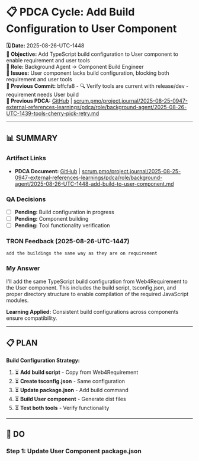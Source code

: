 # 📋 **PDCA Cycle: Add Build Configuration to User Component**

**🗓️ Date:** 2025-08-26-UTC-1448  
**🎯 Objective:** Add TypeScript build configuration to User component to enable requirement and user tools  
**👤 Role:** Background Agent → Component Build Engineer  
**🚨 Issues:** User component lacks build configuration, blocking both requirement and user tools  
**📎 Previous Commit:** bffcfa8 - 🔍 Verify tools are current with release/dev - requirement needs User build  
**🔗 Previous PDCA:** [GitHub](https://github.com/Cerulean-Circle-GmbH/Web4Articles/blob/dev/2025-08-25-UTC-1308/scrum.pmo/project.journal/2025-08-25-0947-external-references-learnings/pdca/role/background-agent/2025-08-26-UTC-1439-tools-cherry-pick-retry.md) | [scrum.pmo/project.journal/2025-08-25-0947-external-references-learnings/pdca/role/background-agent/2025-08-26-UTC-1439-tools-cherry-pick-retry.md](scrum.pmo/project.journal/2025-08-25-0947-external-references-learnings/pdca/role/background-agent/2025-08-26-UTC-1439-tools-cherry-pick-retry.md)

---

## **📊 SUMMARY**

### **Artifact Links**
- **PDCA Document:** [GitHub](https://github.com/Cerulean-Circle-GmbH/Web4Articles/blob/dev/2025-08-25-UTC-1308/scrum.pmo/project.journal/2025-08-25-0947-external-references-learnings/pdca/role/background-agent/2025-08-26-UTC-1448-add-build-to-user-component.md) | [scrum.pmo/project.journal/2025-08-25-0947-external-references-learnings/pdca/role/background-agent/2025-08-26-UTC-1448-add-build-to-user-component.md](scrum.pmo/project.journal/2025-08-25-0947-external-references-learnings/pdca/role/background-agent/2025-08-26-UTC-1448-add-build-to-user-component.md)

### **QA Decisions**
- [ ] **Pending:** Build configuration in progress
- [ ] **Pending:** Component building
- [ ] **Pending:** Tool functionality verification

### **TRON Feedback (2025-08-26-UTC-1447)**
```quote
add the buildings the same way as they are on requirement
```

### **My Answer**
I'll add the same TypeScript build configuration from Web4Requirement to the User component. This includes the build script, tsconfig.json, and proper directory structure to enable compilation of the required JavaScript modules.

**Learning Applied:** Consistent build configurations across components ensure compatibility.

---

## **📋 PLAN**

**Build Configuration Strategy:**
1. ⏳ **Add build script** - Copy from Web4Requirement
2. ⏳ **Create tsconfig.json** - Same configuration
3. ⏳ **Update package.json** - Add build command
4. ⏳ **Build User component** - Generate dist files
5. ⏳ **Test both tools** - Verify functionality

---

## **🔧 DO**

### **Step 1: Update User Component package.json**
```
